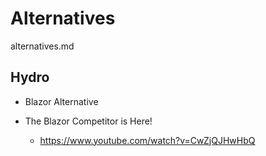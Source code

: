 # Alternatives

alternatives.md

## Hydro 

*   Blazor Alternative

*   The Blazor Competitor is Here!

    *   https://www.youtube.com/watch?v=CwZjQJHwHbQ
